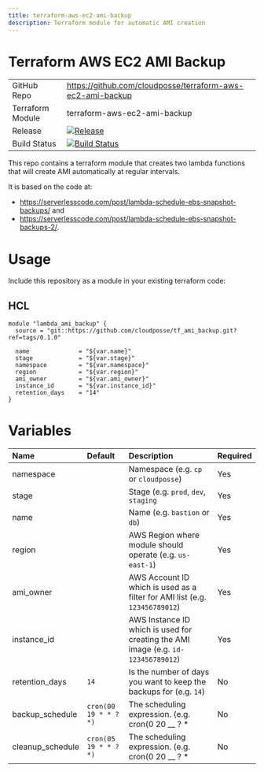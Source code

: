 ```yaml
---
title: terraform-aws-ec2-ami-backup
description: Terraform module for automatic AMI creation
---
```


# Terraform AWS EC2 AMI Backup

|                  |                                                                                                                                                                      |
|:-----------------|:---------------------------------------------------------------------------------------------------------------------------------------------------------------------|
| GitHub Repo      | <https://github.com/cloudposse/terraform-aws-ec2-ami-backup>                                                                                                         |
| Terraform Module | terraform-aws-ec2-ami-backup                                                                                                                                         |
| Release          | [![Release](https://img.shields.io/github/release/cloudposse/terraform-aws-ec2-ami-backup.svg)](https://github.com/cloudposse/terraform-aws-ec2-ami-backup/releases) |
| Build Status     | [![Build Status](https://travis-ci.org/cloudposse/terraform-aws-ec2-ami-backup.svg?branch=master)](https://travis-ci.org/cloudposse/terraform-aws-ec2-ami-backup)    |

This repo contains a terraform module that creates two lambda functions that will create AMI automatically at regular intervals.

It is based on the code at:

- <https://serverlesscode.com/post/lambda-schedule-ebs-snapshot-backups/> and
- <https://serverlesscode.com/post/lambda-schedule-ebs-snapshot-backups-2/>.

# Usage

Include this repository as a module in your existing terraform code:

## HCL

```hcl
module "lambda_ami_backup" {
  source = "git::https://github.com/cloudposse/tf_ami_backup.git?ref=tags/0.1.0"

  name              = "${var.name}"
  stage             = "${var.stage}"
  namespace         = "${var.namespace}"
  region            = "${var.region}"
  ami_owner         = "${var.ami_owner}"
  instance_id       = "${var.instance_id}"
  retention_days    = "14"
}
```

# Variables

| Name             | Default               | Description                                                                       | Required |
|:-----------------|:----------------------|:----------------------------------------------------------------------------------|:---------|
| namespace        |                       | Namespace (e.g. `cp` or `cloudposse`)                                             | Yes      |
| stage            |                       | Stage (e.g. `prod`, `dev`, `staging`                                              | Yes      |
| name             |                       | Name (e.g. `bastion` or `db`)                                                     | Yes      |
| region           |                       | AWS Region where module should operate (e.g. `us-east-1`)                         | Yes      |
| ami_owner        |                       | AWS Account ID which is used as a filter for AMI list (e.g. `123456789012`)       | Yes      |
| instance_id      |                       | AWS Instance ID which is used for creating the AMI image (e.g. `id-123456789012`) | Yes      |
| retention_days   | `14`                  | Is the number of days you want to keep the backups for (e.g. `14`)                | No       |
| backup_schedule  | `cron(00 19 * * ? *)` | The scheduling expression. (e.g. cron(0 20 __ ? *                                 | No       |
| cleanup_schedule | `cron(05 19 * * ? *)` | The scheduling expression. (e.g. cron(0 20 __ ? *                                 | No       |
